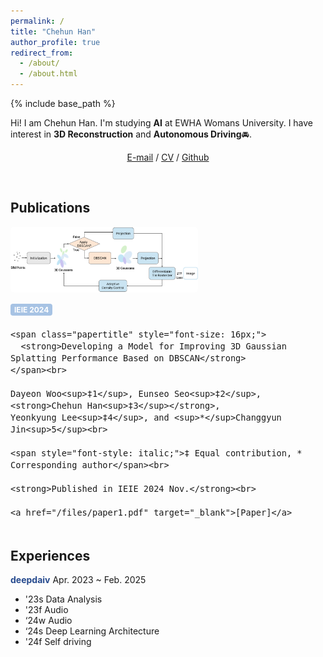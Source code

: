 ```yaml
---
permalink: /
title: "Chehun Han"
author_profile: true
redirect_from: 
  - /about/
  - /about.html
---
```


{% include base_path %}

Hi! I am Chehun Han. I'm studying **AI** at EWHA Womans University. I have interest in **3D Reconstruction** and **Autonomous Driving**🚘.

<p align="center">
  <a href="mailto:chehunhan16@gmail.com">E-mail</a> /
  <a href="/files/cv_0726.pdf" target="_blank">CV</a> /
  <a href="https://github.com/chehun16">Github</a>
</p>


<br>


Publications
------

<div style="display: flex; flex-wrap: wrap; gap: 16px; align-items: flex-start; margin-bottom: 32px;">
  <img src="/images/3dgs.png" alt="3dgs"
       style="width: 300px; max-width: 100%; object-fit: cover; border-radius: 5px; flex-shrink: 0;">

  <div style="font-size: 16px; min-width: 200px; flex: 1;">
    <div style="background-color: #a7c3e4ff; color: white; font-size: 12px; font-weight: bold;
                padding: 2px 6px; border-radius: 4px; display: inline-block; margin-bottom: 4px;">
      IEIE 2024
    </div><br>
    
    <span class="papertitle" style="font-size: 16px;">
      <strong>Developing a Model for Improving 3D Gaussian Splatting Performance Based on DBSCAN</strong>
    </span><br>
    
    Dayeon Woo<sup>‡1</sup>, Eunseo Seo<sup>‡2</sup>, <strong>Chehun Han<sup>‡3</sup></strong>, 
    Yeonkyung Lee<sup>‡4</sup>, and <sup>*</sup>Changgyun Jin<sup>5</sup><br>

    <span style="font-style: italic;">‡ Equal contribution, * Corresponding author</span><br>
    
    <strong>Published in IEIE 2024 Nov.</strong><br>
    
    <a href="/files/paper1.pdf" target="_blank">[Paper]</a>
  </div>
</div>

Experiences
------



<a href="https://deepdaiv.oopy.io/" style="color: #264a8e; text-decoration: none;">**deepdaiv**</a> Apr. 2023 ~ Feb. 2025
- '23s Data Analysis
- '23f Audio
- ‘24w Audio
- ‘24s Deep Learning Architecture
- '24f Self driving

